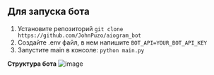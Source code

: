 Для запуска бота
----
1) Установите репозиторий ```git clone https://github.com/JohnPuzo/aiogram_bot```
2) Создайте .env файл, в нем напишите ```BOT_API=YOUR_BOT_API_KEY```
3) Запустите main в консоле: ```python main.py```

**Структура бота**
![image](https://github.com/user-attachments/assets/e358fe95-d332-4e02-bd93-228be6dc206d)
